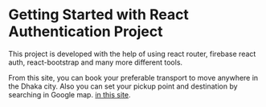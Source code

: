 # Getting Started with  React Authentication Project

This project is developed with the help of using react router, firebase react auth, react-bootstrap and many more different tools. 

From this site, you can book your preferable transport to move anywhere in the Dhaka city. Also you can set your pickup point and destination by searching in Google map. [in this site](https://riding-system.web.app).

